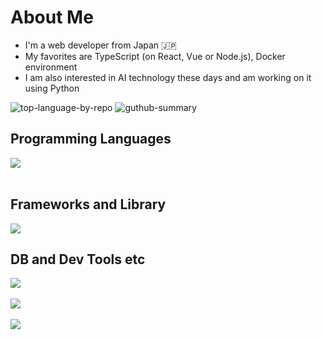 # About Me

- I'm a web developer from Japan 🇯🇵
- My favorites are TypeScript (on React, Vue or Node.js), Docker environment
- I am also interested in AI technology these days and am working on it using Python

![top-language-by-repo](http://github-profile-summary-cards.vercel.app/api/cards/repos-per-language?username=HiroyukiMakita&theme=2077)
![guthub-summary](http://github-profile-summary-cards.vercel.app/api/cards/profile-details?username=HiroyukiMakita&theme=algolia)

## Programming Languages

<img src="https:///go-skill-icons.vercel.app/api/icons?i=html,css,js,typescript,dart,php,python," /> <br /><br />

## Frameworks and Library

<img src="https:///go-skill-icons.vercel.app/api/icons?i=react,next,vue,nuxt,flutter,nodejs,express,fastapi,laravel,symfony,prisma,graphql,jest,langchain," /> <br />

## DB and Dev Tools etc

<img src="https:///go-skill-icons.vercel.app/api/icons?i=mysql,mariadb,postgresql,redis,neo4j," /> <br /><br />
<img src="https:///go-skill-icons.vercel.app/api/icons?i=docker,openstack,git,github,githubactions,terraform,ansible,linux,aws,azure,oracle,nginx," /> <br /><br />
<img src="https:///go-skill-icons.vercel.app/api/icons?i=miro,figma,notion,obsidian,vscode,phpstorm,cursor," /> <br /><br />

